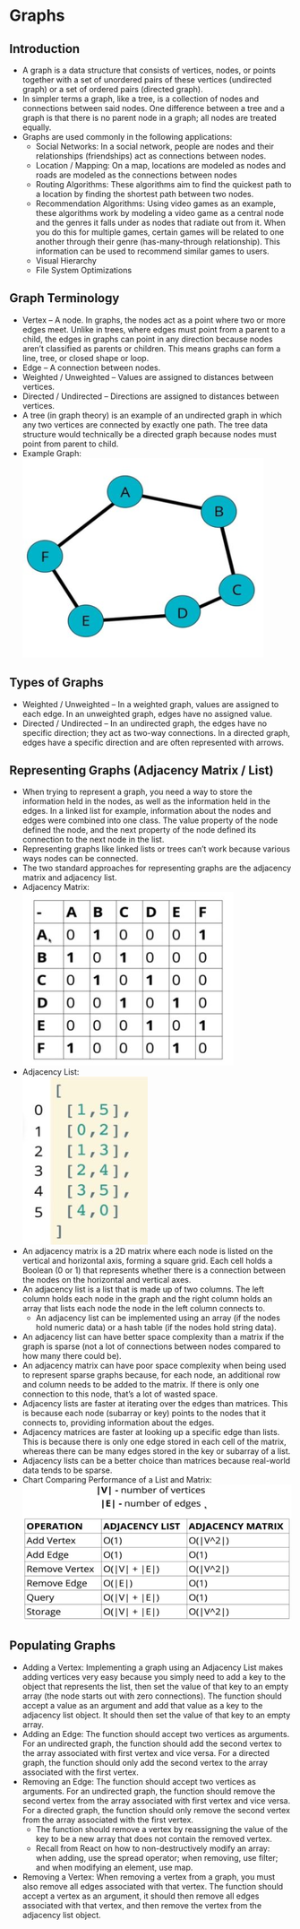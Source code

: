  # Graphs

 ## Introduction
- A graph is a data structure that consists of vertices, nodes, or points together with a set of unordered pairs of these vertices (undirected graph) or a set of ordered pairs (directed graph).
- In simpler terms a graph, like a tree, is a collection of nodes and connections between said nodes. One difference between a tree and a graph is that there is no parent node in a graph; all nodes are treated equally.
- Graphs are used commonly in the following applications:
    - Social Networks: In a social network, people are nodes and their relationships (friendships) act as connections between nodes.
    - Location / Mapping: On a map, locations are modeled as nodes and roads are modeled as the connections between nodes
    - Routing Algorithms: These algorithms aim to find the quickest path to a location by finding the shortest path between two nodes.
    - Recommendation Algorithms: Using video games as an example, these algorithms work by modeling a video game as a central node and the genres it falls under as nodes that radiate out from it. When you do this for multiple games, certain games will be related to one another through their genre (has-many-through relationship). This information can be used to recommend similar games to users.
    - Visual Hierarchy
    - File System Optimizations
## Graph Terminology
- Vertex – A node. In graphs, the nodes act as a point where two or more edges meet. Unlike in trees, where edges must point from a parent to a child, the edges in graphs can point in any direction because nodes aren’t classified as parents or children. This means graphs can form a line, tree, or closed shape or loop.
- Edge – A connection between nodes.
- Weighted / Unweighted – Values are assigned to distances between vertices.
- Directed / Undirected – Directions are assigned to distances between vertices.
- A tree (in graph theory) is an example of an undirected graph in which any two vertices are connected by exactly one path. The tree data structure would technically be a directed graph because nodes must point from parent to child.
- Example Graph:  
    <img src="Example_Graph.JPG" />
## Types of Graphs
- Weighted / Unweighted – In a weighted graph, values are assigned to each edge. In an unweighted graph, edges have no assigned value.
- Directed / Undirected – In an undirected graph, the edges have no specific direction; they act as two-way connections. In a directed graph, edges have a specific direction and are often represented with arrows.
## Representing Graphs (Adjacency Matrix / List)
- When trying to represent a graph, you need a way to store the information held in the nodes, as well as the information held in the edges. In a linked list for example, information about the nodes and edges were combined into one class. The value property of the node defined the node, and the next property of the node defined its connection to the next node in the list.
- Representing graphs like linked lists or trees can’t work because various ways nodes can be connected.
- The two standard approaches for representing graphs are the adjacency matrix and adjacency list.
- Adjacency Matrix:  
    <img src="Adjacency_Matrix.JPG" />
- Adjacency List:  
    <img src="Adjacency_List.JPG" />
- An adjacency matrix is a 2D matrix where each node is listed on the vertical and horizontal axis, forming a square grid. Each cell holds a Boolean (0 or 1) that represents whether there is a connection between the nodes on the horizontal and vertical axes.
- An adjacency list is a list that is made up of two columns. The left column holds each node in the graph and the right column holds an array that lists each node the node in the left column connects to.
    - An adjacency list can be implemented using an array (if the nodes hold numeric data) or a hash table (if the nodes hold string data).
- An adjacency list can have better space complexity than a matrix if the graph is sparse (not a lot of connections between nodes compared to how many there could be).
- An adjacency matrix can have poor space complexity when being used to represent sparse graphs because, for each node, an additional row and column needs to be added to the matrix. If there is only one connection to this node, that’s a lot of wasted space.
- Adjacency lists are faster at iterating over the edges than matrices. This is because each node (subarray or key) points to the nodes that it connects to, providing information about the edges.
- Adjacency matrices are faster at looking up a specific edge than lists. This is because there is only one edge stored in each cell of the matrix, whereas there can be many edges stored in the key or subarray of a list.
- Adjacency lists can be a better choice than matrices because real-world data tends to be sparse.
- Chart Comparing Performance of a List and Matrix:  
    <img src="Big_O_Adjacency.JPG" />
## Populating Graphs
- Adding a Vertex: Implementing a graph using an Adjacency List makes adding vertices very easy because you simply need to add a key to the object that represents the list, then set the value of that key to an empty array (the node starts out with zero connections). The function should accept a value as an argument and add that value as a key to the adjacency list object. It should then set the value of that key to an empty array.
- Adding an Edge: The function should accept two vertices as arguments. For an undirected graph, the function should add the second vertex to the array associated with first vertex and vice versa. For a directed graph, the function should only add the second vertex to the array associated with the first vertex.
- Removing an Edge: The function should accept two vertices as arguments. For an undirected graph, the function should remove the second vertex from the array associated with first vertex and vice versa. For a directed graph, the function should only remove the second vertex from the array associated with the first vertex.
    - The function should remove a vertex by reassigning the value of the key to be a new array that does not contain the removed vertex.
    - Recall from React on how to non-destructively modify an array: when adding, use the spread operator; when removing, use filter; and when modifying an element, use map.
- Removing a Vertex: When removing a vertex from a graph, you must also remove all edges associated with that vertex. The function should accept a vertex as an argument, it should then remove all edges associated with that vertex, and then remove the vertex from the adjacency list object.

